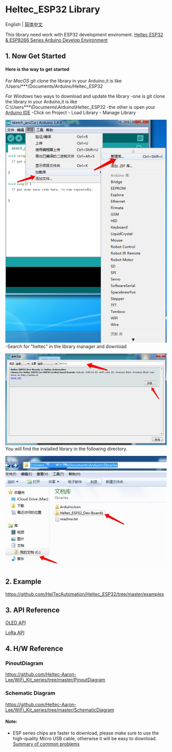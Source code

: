 # Heltec_ESP32 Library

English | [简体中文](http://www.heltec.cn/wifi_kit_install/)

This library need work with ESP32 development enviroment.
[Heltec ESP32 & ESP8266 Series Arduino Develop Environment](https://github.com/HelTecAutomation/Heltec_ESP32)

## 1. Now Get Started

#### Here is the way to get started

*For MacOS*
git clone the library in your  Arduino,it is like  /Users/***/Documents/Arduino/Heltec_ESP32

*For Windows*
two ways to download and update the library
-one is git clone the library in your  Arduino,it is like  C:\Users\***\Documents\Arduino\Heltec_ESP32
-the other is open your [Arduino IDE](https://www.arduino.cc/en/Main/Software)
-Click on Project - Load Library - Manage Library

![image](instruction_picture/Windows/Library.png)
-Search for "heltec" in the library manager and download

![image](instruction_picture/Windows/Download.png)
You will find the installed library in the following directory.

![image](instruction_picture/Windows/Directory.png)
## 2. Example
https://github.com/HelTecAutomation/Heltec_ESP32/tree/master/examples

## 3. API Reference
[OLED API](https://github.com/HelTecAutomation/Heltec_ESP32/blob/master/src/oled/OLEDDisplay.h)

[LoRa API](src/lora/API.md)

## 4. H/W Reference

### PinoutDiagram
https://github.com/Heltec-Aaron-Lee/WiFi_Kit_series/tree/master/PinoutDiagram
### Schematic Diagram
https://github.com/Heltec-Aaron-Lee/WiFi_Kit_series/tree/master/SchematicDiagram


#### Note:
* ESP series chips are faster to download, please make sure to use the high-quality Micro USB cable, otherwise it will be easy to download.
[Summary of common problems](http://www.heltec.cn/summary-of-common-problems-in-wifi-kit-series-continuous-update/?lang=en)

